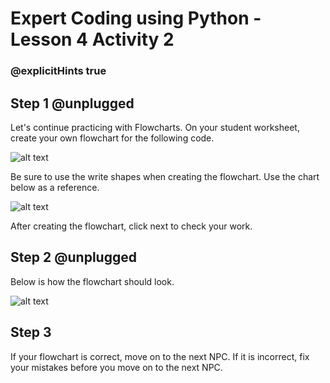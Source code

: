 # Expert Coding using Python - Lesson 4 Activity 2
### @explicitHints true

## Step 1 @unplugged

Let's continue practicing with Flowcharts.  On your student worksheet, create your own flowchart for the following code.  

![alt text](https://expertjs.codingcredentials.com/Lesson4/4.1/4.7.JPG?raw=true  "Code")

Be sure to use the write shapes when creating the flowchart.  Use the chart below as a reference. 

![alt text](https://expertjs.codingcredentials.com/Lesson4/4.1/4.1.JPG?raw=true  "Flowchart")

After creating the flowchart, click next to check your work. 

## Step 2 @unplugged

Below is how the flowchart should look. 

![alt text](https://expertjs.codingcredentials.com/Lesson4/4.1/4.8.JPG?raw=true  "Flowchart")

## Step 3 

If your flowchart is correct, move on to the next NPC.  If it is incorrect, fix your mistakes before you move on to the next NPC. 
